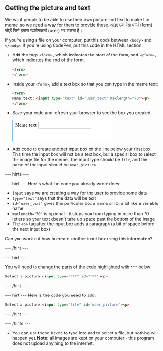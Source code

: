## Getting the picture and text

We want people to be able to use their own picture and text to make the meme, so we need a way for them to provide these. आइए एक ऐसा फॉर्म (form) जोड़ें जिसे हमारा उपयोगकर्ता (user) भर सकता हैं।

If you're using a file on your computer, put this code between `<body>` and `</body>`. If you're using CodePen, put this code in the HTML section.

- Add the tags `<form>,` which indicates the start of the form, and `</form>,` which indicates the end of the form.

    ```html
    <form>
    </form>
    ```

- Inside your `<form>`, add a text box so that you can type in the meme text:

  ```html
  <form>
  Meme text: <input type="text" id="user_text" maxlength="70"><p>
  </form>
  ```

- Save your code and refresh your browser to see the box you created.

    ![First box](images/first-box.png)

- Add code to create another input box on the line below your first box. This time the input box will not be a text box, but a special box to select the image file for the meme. The input type should be `file`, and the name of the input should be `user_picture`.

--- hints ---

--- hint --- Here's what the code you already wrote does:

  * `input` says we are creating a way for the user to provide some data
  * `type="text"` says that the data will be text
  * `id="user_text"` gives this particular box a name or ID, a bit like a variable name
  * `maxlength="70"` is optional - it stops you from typing in more than 70 letters so your text doesn't take up space past the bottom of the image
  * The `<p>` tag after the input box adds a paragraph (a bit of space before the next input box)

Can you work out how to create another input box using this information?

--- /hint ---

--- hint ---

You will need to change the parts of the code highlighted with `***` below:

```html
Select a picture <input type="***" id="***"><p>
```

--- /hint ---

--- hint --- Here is the code you need to add:

```html
Select a picture <input type="file" id="user_picture"><p>
```
--- /hint ---

--- /hints ---

- You can use these boxes to type into and to select a file, but nothing will happen yet. **Note**: all images are kept on your computer - this program does not upload anything to the internet.
